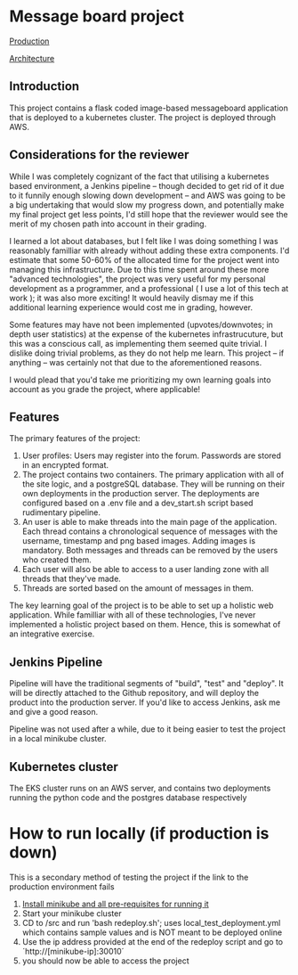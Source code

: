 # Message board project
[Production](http://ec2-13-48-177-96.eu-north-1.compute.amazonaws.com:30010/threads)

[Architecture](https://github.com/MiikaMatias/tsoha/blob/main/docs/Architecture.md)
## Introduction
This project contains a flask coded image-based messageboard application that is deployed to a kubernetes cluster. The project is deployed through AWS.

## Considerations for the reviewer
While I was completely cognizant of the fact that utilising a kubernetes based environment, a Jenkins pipeline – though decided to get rid of it due to it funnily enough slowing down development – and AWS was going to be a big undertaking that would slow my progress down, and potentially make my final project get less points, I'd still hope that the reviewer would see the merit of my chosen path into account in their grading. 

I learned a lot about databases, but I felt like I was doing something I was reasonably familliar with already without adding these extra components. I'd estimate that some 50-60% of the allocated time for the project went into managing this infrastructure. Due to this time spent around these more "advanced technologies", the project was very useful for my personal development as a programmer, and a professional ( I use a lot of this tech at work ); it was also more exciting! It would heavily dismay me if this additional learning experience would cost me in grading, however. 

Some features may have not been implemented (upvotes/downvotes; in depth user statistics) at the expense of the kubernetes infrastrucuture, but this was a conscious call, as implementing them seemed quite trivial. I dislike doing trivial problems, as they do not help me learn. This project – if anything – was certainly not that due to the aforementioned reasons. 

I would plead that you'd take me prioritizing my own learning goals into account as you grade the project, where applicable!

## Features
The primary features of the project:

1) User profiles: Users may register into the forum. Passwords are stored in an encrypted format. 
2) The project contains two containers. The primary application with all of the site logic, and a postgreSQL database. They will be running on their own deployments in the production server. The deployments are configured based on a .env file and a dev_start.sh script based rudimentary pipeline. 
3) An user is able to make threads into the main page of the application. Each thread contains a chronological sequence of messages with the username, timestamp and png based images. Adding images is mandatory. Both messages and threads can be removed by the users who created them.
4) Each user will also be able to access to a user landing zone with all threads that they've made.
5) Threads are sorted based on the amount of messages in them.

The key learning goal of the project is to be able to set up a holistic web application. While familliar with all of these technologies, I've never implemented a holistic project based on them. Hence, this is somewhat of an integrative exercise. 

## Jenkins Pipeline
Pipeline will have the traditional segments of "build", "test" and "deploy". It will be directly attached to the Github repository, and will deploy the product into the production server. If you'd like to access Jenkins, ask me and give a good reason. 

Pipeline was not used after a while, due to it being easier to test the project in a local minikube cluster. 

## Kubernetes cluster
The EKS cluster runs on an AWS server, and contains two deployments running the python code and the postgres database respectively

# How to run locally (if production is down)

This is a secondary method of testing the project if the link to the production environment fails

1) [Install minikube and all pre-requisites for running it](https://minikube.sigs.k8s.io/docs/start/)
2) Start your minikube cluster
3) CD to /src and run 'bash redeploy.sh'; uses local_test_deployment.yml which contains sample values and is NOT meant to be deployed online
4) Use the ip address provided at the end of the redeploy script and go to ´http://[minikube-ip]:30010´
5) you should now be able to access the project